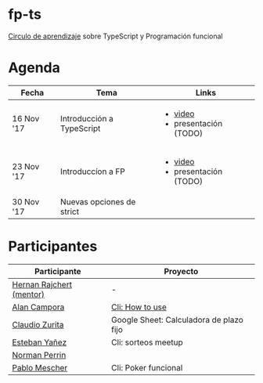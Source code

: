 # fp-ts
[Circulo de aprendizaje](https://raw.githubusercontent.com/circulo-aprendizaje/organizacion) sobre TypeScript y Programación funcional

# Agenda

| Fecha  | Tema | Links |
| ------------- | ------------- | ------------- |
| 16 Nov '17 | Introducción a TypeScript | <ul><li>[video](https://www.youtube.com/watch?v=SYybejXWP7Q)</li><li>presentación (TODO)</li></ul> |
| 23 Nov '17 | Introduccíon a FP | <ul><li>[video](https://www.youtube.com/watch?v=Iwd4JLSk1d4)</li><li>presentación (TODO)</li></ul>|
| 30 Nov '17 | Nuevas opciones de strict | |

# Participantes

| Participante   | Proyecto |
| ------------- | ------------- | 
| [Hernan Rajchert (mentor)](https://github.com/circulo-aprendizaje/organizacion/blob/master/mensajes/hernan_rajchert.md) | - |  
| [Alan Campora](https://github.com/circulo-aprendizaje/organizacion/blob/master/mensajes/alancampora.md)  | [Cli: How to use](https://github.com/alancampora/how-to-use)|
| [Claudio Zurita](https://github.com/circulo-aprendizaje/organizacion/blob/master/mensajes/claudio_zurita.md)   | Google Sheet: Calculadora de plazo fijo |
| [Esteban Yañez](https://github.com/circulo-aprendizaje/organizacion/blob/master/mensajes/teban.md) | Cli: sorteos meetup |
| [Norman Perrin](https://github.com/circulo-aprendizaje/organizacion/blob/master/mensajes/norman_perrin.md) | |
| [Pablo Mescher](https://github.com/circulo-aprendizaje/organizacion/blob/master/mensajes/pablo_mescher.md) | Cli: Poker funcional|

